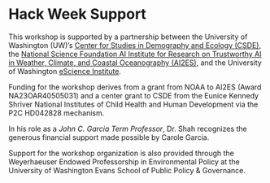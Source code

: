 # Hack Week Support

This workshop is supported by a partnership between the University of Washington (UW)’s [Center for Studies in Demography and Ecology (CSDE)](https://csde.washington.edu/), the [National Science Foundation AI Institute for Research on Trustworthy AI in Weather, Climate, and Coastal Oceanography (AI2ES)](https://www.ai2es.org/), and the University of Washington [eScience Institute](https://escience.washington.edu/). 

Funding for the workshop derives from a grant from NOAA to AI2ES (Award NA23OAR40505031) and a center grant to CSDE from the Eunice Kennedy Shriver National Institutes of Child Health and Human Development via the P2C HD042828 mechanism.

In his role as a *John C. Garcia Term Professor*, Dr. Shah recognizes the generous financial support made possible by Carole Garcia.

Support for the workshop organization is also provided through the Weyerhaeuser Endowed Professorship in Environmental Policy at the University of Washington Evans School of Public Policy & Governance.